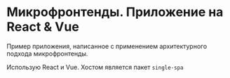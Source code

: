 # Микрофронтенды. Приложение на React & Vue

Пример приложения, написанное с применением архитектурного подхода микрофронтенды.

Использую React и Vue. Хостом является пакет `single-spa`
